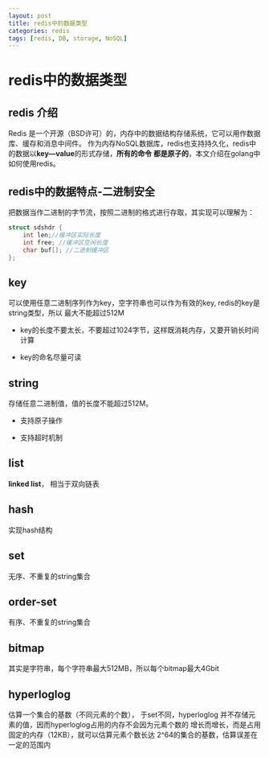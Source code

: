 ```yaml
---
layout: post
title: redis中的数据类型
categories: redis 
tags: [redis, DB, storage, NoSQL]
---
```


# redis中的数据类型

## redis 介绍

Redis 是一个开源（BSD许可）的，内存中的数据结构存储系统，它可以用作数据库、缓存和消息中间件。
作为内存NoSQL数据库，redis也支持持久化，redis中的数据以**key—value**的形式存储，**所有的命令
都是原子的**，本文介绍在golang中如何使用redis。

## redis中的数据特点-二进制安全

把数据当作二进制的字节流，按照二进制的格式进行存取，其实现可以理解为：

````c
struct sdshdr {
    int len;//缓冲区实际长度
    int free; //缓冲区空闲长度
    char buf[]; //二进制缓冲区
};
````

## key

可以使用任意二进制序列作为key，空字符串也可以作为有效的key, redis的key是string类型，所以
最大不能超过512M

* key的长度不要太长，不要超过1024字节，这样既消耗内存，又要开销长时间计算

*	key的命名尽量可读

## string

存储任意二进制值，值的长度不能超过512M。

*	支持原子操作

*	支持超时机制

## list

**linked list**， 相当于双向链表


## hash

实现hash结构

## set

无序、不重复的string集合

## order-set

有序、不重复的string集合

## bitmap

其实是字符串，每个字符串最大512MB，所以每个bitmap最大4Gbit

## hyperloglog

估算一个集合的基数（不同元素的个数）， 于set不同，hyperloglog
并不存储元素的值，因而hyperloglog占用的内存不会因为元素个数的
增长而增长，而是占用固定的内存（12KB），就可以估算元素个数长达
2^64的集合的基数，估算误差在一定的范围内




